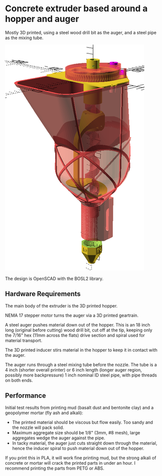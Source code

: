 # Concrete extruder based around a hopper and auger

Mostly 3D printed, using a steel wood drill bit as the auger, and a steel pipe as the mixing tube.

![Full stack of the extruder, auger, geartrain, and nozzle](extruder_parts.png)

The design is OpenSCAD with the BOSL2 library.


## Hardware Requirements
The main body of the extruder is the 3D printed hopper.

NEMA 17 stepper motor turns the auger via a 3D printed geartrain.

A steel auger pushes material down out of the hopper.  This is an 18 inch long (original before cutting) wood drill bit, cut off at the tip, keeping only the 7/16" hex (11mm across the flats) drive section and spiral used for material transport.

The 3D printed inducer stirs material in the hopper to keep it in contact with the auger. 

The auger runs through a steel mixing tube before the nozzle.  The tube is a 4 inch (shorter overall printer) or 6 inch length (longer auger region, possibly more backpressure) 1 inch nominal ID steel pipe, with pipe threads on both ends.



## Performance

Initial test results from printing mud (basalt dust and bentonite clay) and a geopolymer mortar (fly ash and alkali):
- The printed material should be viscous but flow easily. Too sandy and the nozzle will pack solid.
- Maximum aggregate size should be 1/8" (3mm, #8 mesh), large aggregates wedge the auger against the pipe.
- In tacky material, the auger just cuts straight down through the material, hence the inducer spiral to push material down out of the hopper.

If you print this in PLA, it will work fine printing mud, but the strong alkali of concrete or mortar will crack the printed parts in under an hour. I recommend printing the parts from PETG or ABS.





